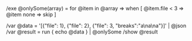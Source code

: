 /exe @onlySome(array) = for @item in @array => when [
    @item.file < 3 => @item
    none => skip
  ]

/var @data = '[{"file": 1}, {"file": 2}, {"file": 3, "breaks":"a\na\na"}]' | @json
/var @result = run { echo @data } | @onlySome
/show @result
